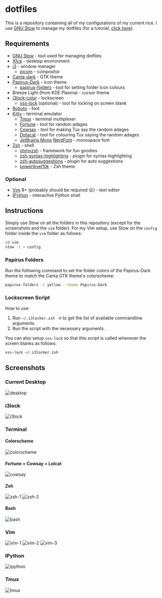 # dotfiles

This is a repository containing all of my configurations of my current rice.
I use [GNU Stow](https://www.gnu.org/software/stow/) to manage my dotfiles (for a tutorial, [click here](https://alexpearce.me/2016/02/managing-dotfiles-with-stow/)).

## Requirements
* [GNU Stow](https://www.gnu.org/software/stow/) - tool used for managing dotfiles
* [Xfce](https://gitlab.xfce.org) - desktop environment
* [i3](https://github.com/i3/i3) - window manager
    * [picom](https://github.com/yshui/picom) - compositor
* [Canta-dark](https://github.com/vinceliuice/Canta-theme) - GTK theme
* [Papirus-Dark](https://github.com/PapirusDevelopmentTeam/papirus-icon-theme) - icon theme
    * [papirus-folders](https://github.com/PapirusDevelopmentTeam/papirus-folders) - tool for setting folder icon colours
* Breeze Light (from KDE Plasma) - cursor theme
* [i3lock-color](https://github.com/Raymo111/i3lock-color) - lockscreen
    * [xss-lock](https://bitbucket.org/raymonad/xss-lock/src/master/) (optional) - tool for locking on screen blank
* [Roboto](https://fonts.google.com/specimen/Roboto) - font
* [Kitty](https://sw.kovidgoyal.net/kitty/) - terminal emulator
    * [Tmux](https://github.com/tmux/tmux) - terminal multiplexer
    * [Fortune](https://github.com/shlomif/fortune-mod) - tool for random adages
    * [Cowsay](https://github.com/tnalpgge/rank-amateur-cowsay) - tool for making Tux say the random adages
    * [Dotacat](https://gitlab.scd31.com/stephen/dotacat) - tool for colouring Tux saying the random adages
    * [JetBrains Mono](https://www.jetbrains.com/lp/mono/) [NerdFont](https://github.com/ryanoasis/nerd-fonts) - monospace font
* [Zsh](https://www.zsh.org/) - shell
    * [ohmyzsh](https://github.com/ohmyzsh/ohmyzsh) - framework for fun goodies
    * [zsh-syntax-highlighting](https://github.com/zsh-users/zsh-syntax-highlighting) - plugin for syntax highlighting
    * [zsh-autosuggestions](https://github.com/zsh-users/zsh-autosuggestions) - plugin for auto suggestions
    * [powerlevel10k](https://github.com/romkatv/powerlevel10k) - Zsh theme

### Optional
* [Vim](https://github.com/vim/vim/) 8+ (probably should be required :stuck_out_tongue:) - text editor
* [IPython](https://github.com/ipython/ipython) - interactive Python shell

## Instructions
Simply use Stow on all the folders in this repository (except for the screenshots and the `vim` folder).
For my Vim setup, use Stow on the `config` folder inside the `vim` folder as follows:
```sh
cd vim
stow -t ~ config
```

### **Papirus Folders**
Run the following command to set the folder colors of the Papirus-Dark theme to match the Canta GTK theme's colorscheme:
```sh
papirus-folders -C yellow --theme Papirus-Dark
```

### **Lockscreen Script**
How to use:
1. Run `~/.i3locker.zsh -h` to get the list of available commandline arguments.
2. Run the script with the necessary arguments.

You can also setup `xss-lock` so that this script is called whenever the screen blanks as follows:
```sh
xss-lock ~/.i3locker.zsh
```

## Screenshots
### Current Desktop
![desktop](./screenshots/desktop.png)

### i3lock
![i3lock](./screenshots/i3lock.png)

### Terminal
#### Colorscheme
![colorscheme](./screenshots/colorscheme.png)

#### Fortune + Cowsay + Lolcat
![cowsay](./screenshots/cowsay.png)

#### Zsh
![zsh-1](./screenshots/zsh-1.png)
![zsh-2](./screenshots/zsh-2.png)

#### Bash
![bash](./screenshots/bash.png)

### Vim
![vim-1](./screenshots/vim-1.png)
![vim-2](./screenshots/vim-2.png)
![vim-3](./screenshots/vim-3.png)

### IPython
![ipython](./screenshots/ipython.png)

### Tmux
![tmux](./screenshots/tmux.png)
